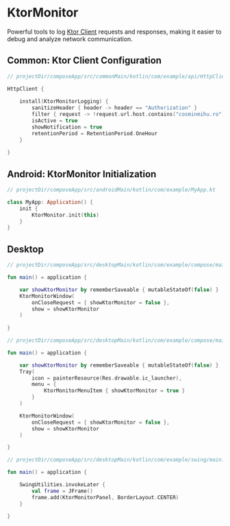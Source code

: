 # KtorMonitor
Powerful tools to log [Ktor Client](https://ktor.io/) requests and responses, making it easier to debug and analyze network communication.

## Common: Ktor Client Configuration

```kotlin
// projectDir/composeApp/src/commonMain/kotlin/com/example/api/HttpClient.kt

HttpClient {
	
    install(KtorMonitorLogging) {  
        sanitizeHeader { header -> header == "Authorization" }  
        filter { request -> !request.url.host.contains("cosminmihu.ro") }  
        isActive = true  
        showNotification = true  
        retentionPeriod = RetentionPeriod.OneHour  
    }
    
}
```

## Android: KtorMonitor Initialization

```kotlin
// projectDir/composeApp/src/androidMain/kotlin/com/example/MyApp.kt

class MyApp: Application() {  
    init {  
        KtorMonitor.init(this)  
    }  
}
```

## Desktop

```kotlin
// projectDir/composeApp/src/desktopMain/kotlin/com/example/compose/main.kt

fun main() = application {

    var showKtorMonitor by rememberSaveable { mutableStateOf(false) }  
	KtorMonitorWindow(  
        onCloseRequest = { showKtorMonitor = false },  
        show = showKtorMonitor  
    )  
	
}
```

```kotlin
// projectDir/composeApp/src/desktopMain/kotlin/com/example/compose/main.kt

fun main() = application {

    var showKtorMonitor by rememberSaveable { mutableStateOf(false) }  
    Tray(  
        icon = painterResource(Res.drawable.ic_launcher),  
        menu = {  
            KtorMonitorMenuItem { showKtorMonitor = true }  
        }  
    )  

    KtorMonitorWindow(  
        onCloseRequest = { showKtorMonitor = false },  
        show = showKtorMonitor  
    )  

}
```

```kotlin
// projectDir/composeApp/src/desktopMain/kotlin/com/example/swing/main.kt

fun main() = application {

    SwingUtilities.invokeLater {
        val frame = JFrame()
        frame.add(KtorMonitorPanel, BorderLayout.CENTER)
    }

}
```
